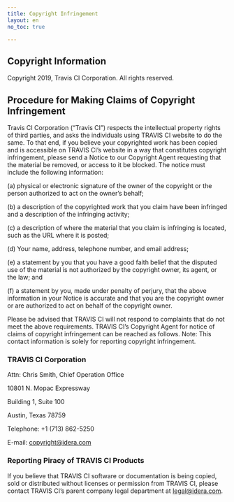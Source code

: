 ```yaml
---
title: Copyright Infringement
layout: en
no_toc: true

---
```


## Copyright Information

Copyright 2019, Travis CI Corporation. All rights reserved.

## Procedure for Making Claims of Copyright Infringement

Travis CI Corporation (“Travis CI”) respects the intellectual property rights of third parties, and
asks the individuals using TRAVIS CI website to do the same. To that end, if you believe your
copyrighted work has been copied and is accessible on TRAVIS CI’s website in a way that
constitutes copyright infringement, please send a Notice to our Copyright Agent requesting that
the material be removed, or access to it be blocked. The notice must include the following
information:

(a) physical or electronic signature of the owner of the copyright or the person
authorized to act on the owner’s behalf;

(b) a description of the copyrighted work that you claim have been infringed and a
description of the infringing activity;

(c) a description of where the material that you claim is infringing is located, such as the
URL where it is posted;

(d) Your name, address, telephone number, and email address;

(e) a statement by you that you have a good faith belief that the disputed use of the
material is not authorized by the copyright owner, its agent, or the law; and

(f) a statement by you, made under penalty of perjury, that the above information in
your Notice is accurate and that you are the copyright owner or are authorized to act on
behalf of the copyright owner.

Please be advised that TRAVIS CI will not respond to complaints that do not meet the above
requirements.
TRAVIS CI’s Copyright Agent for notice of claims of copyright infringement can be reached as
follows. Note: This contact information is solely for reporting copyright infringement.

### TRAVIS CI Corporation

Attn: Chris Smith, Chief Operation Office

10801 N. Mopac Expressway

Building 1, Suite 100

Austin, Texas 78759

Telephone: +1 (713) 862-5250

E-mail: copyright@idera.com

### Reporting Piracy of TRAVIS CI Products

If you believe that TRAVIS CI software or documentation is being copied, sold or distributed
without licenses or permission from TRAVIS CI, please contact TRAVIS CI’s parent company legal
department at legal@idera.com.
